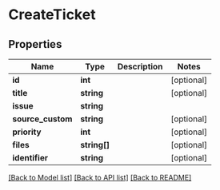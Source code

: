 # CreateTicket

## Properties
Name | Type | Description | Notes
------------ | ------------- | ------------- | -------------
**id** | **int** |  | [optional] 
**title** | **string** |  | [optional] 
**issue** | **string** |  | 
**source_custom** | **string** |  | [optional] 
**priority** | **int** |  | [optional] 
**files** | **string[]** |  | [optional] 
**identifier** | **string** |  | [optional] 

[[Back to Model list]](../README.md#documentation-for-models) [[Back to API list]](../README.md#documentation-for-api-endpoints) [[Back to README]](../README.md)


